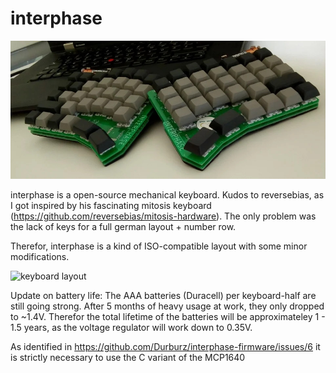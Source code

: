 # interphase

![keyboard picture](yt2j71jr8lw01.jpg?raw=true "layout")

interphase is a open-source mechanical keyboard.
Kudos to reversebias, as I got inspired by his fascinating mitosis keyboard (https://github.com/reversebias/mitosis-hardware).
The only problem was the lack of keys for a full german layout + number row.

Therefor, interphase is a kind of ISO-compatible layout with some minor modifications.

![keyboard layout](layout.png?raw=true "layout")

Update on battery life: The AAA batteries (Duracell) per keyboard-half are still going strong. After 5 months of heavy usage at work, they only dropped to ~1.4V. Therefor the total lifetime of the batteries will be approximateley 1 - 1.5 years, as the voltage regulator will work down to 0.35V.

As identified in https://github.com/Durburz/interphase-firmware/issues/6 it is strictly necessary to use the C variant of the MCP1640
